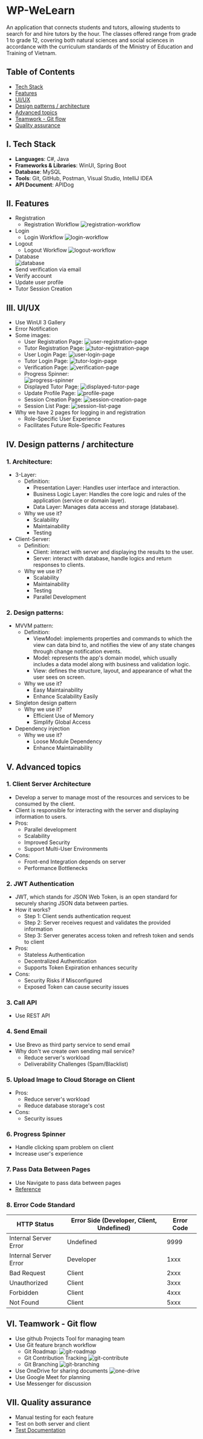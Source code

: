# WP-WeLearn

An application that connects students and tutors, allowing students to search for and hire tutors by the hour. The classes offered range from grade 1 to grade 12, covering both natural sciences and social sciences in accordance with the curriculum standards of the Ministry of Education and Training of Vietnam.

## Table of Contents
- [Tech Stack](#i-tech-stack)
- [Features](#ii-features)
- [UI/UX](#iii-uiux)
- [Design patterns / architecture](#iv-design-patterns--architecture)
- [Advanced topics](#v-advanced-topics)
- [Teamwork - Git flow](#vi-teamwork---git-flow)
- [Quality assurance](#vii-quality-assurance)

## I. Tech Stack
- **Languages**: C#, Java
- **Frameworks & Libraries**: WinUI, Spring Boot
- **Database**: MySQL
- **Tools**: Git, GitHub, Postman, Visual Studio, IntelliJ IDEA
- **API Document**: APIDog
## II. Features
- Registration
  - Registration Workflow
  ![registration-workflow](https://res.cloudinary.com/dlksshukq/image/upload/v1730888141/Milestone%201/kek7dvxck7as6monsvnc.png)
- Login
  - Login Workflow
  ![login-workflow](https://res.cloudinary.com/dlksshukq/image/upload/v1730888180/Milestone%201/n2xyljye2cszxltwjlxe.png)
- Logout
  - Logout Workflow
  ![logout-workflow](https://res.cloudinary.com/duf2t1pkp/image/upload/v1730891454/0cfb09b7-f947-413f-8aa4-b105ce700ea8.png)
- Database <br/>
  ![database](https://res.cloudinary.com/dlksshukq/image/upload/v1730896213/Milestone%201/zlvgdwzhhjw6jljym1bq.png)
- Send verification via email
- Verify account
- Update user profile
- Tutor Session Creation
## III. UI/UX
- Use WinUI 3 Gallery
- Error Notification
- Some images:
  - User Registration Page:
    ![user-registration-page](https://res.cloudinary.com/dlksshukq/image/upload/v1730885942/Milestone%201/skhyxblbaqo44ljleimm.png)
  - Tutor Registration Page:
    ![tutor-registration-page](https://res.cloudinary.com/dlksshukq/image/upload/v1730886111/Milestone%201/sfucvaj1l0ygemrdy7bf.png)
  - User Login Page:
    ![user-login-page](https://res.cloudinary.com/dlksshukq/image/upload/v1730885835/Milestone%201/tsvrcvp7za946tuyc82y.png)
  - Tutor Login Page:
    ![tutor-login-page](https://res.cloudinary.com/dlksshukq/image/upload/v1730886036/Milestone%201/zjbj2ke979rctx1nup4m.png)
  - Verification Page:
    ![verification-page](https://res.cloudinary.com/dlksshukq/image/upload/v1730894171/Milestone%201/hivvhussyvyead9azgxm.png)
  - Progress Spinner: <br />
    ![progress-spinner](https://res.cloudinary.com/dlksshukq/image/upload/v1730886419/Milestone%201/myhc3tf7rjurouxzmug6.png)
  - Displayed Tutor Page:
    ![displayed-tutor-page](https://res.cloudinary.com/dlksshukq/image/upload/v1730886690/Milestone%201/d1nsixdauyflte0d1kox.png)
  - Update Profile Page:
    ![profile-page](https://res.cloudinary.com/dlksshukq/image/upload/v1730889454/Milestone%201/qjzu6uwttiwr1rqh3xh0.png)
  - Session Creation Page:
    ![session-creation-page](https://res.cloudinary.com/dlksshukq/image/upload/v1730887355/Milestone%201/bt4lmjbyu5nstleedzar.png)
  - Session List Page:
    ![session-list-page](https://res.cloudinary.com/dlksshukq/image/upload/v1730889565/Milestone%201/w4inidsmwhm0bljsfn6c.png)
- Why we have 2 pages for logging in and registration
  - Role-Specific User Experience
  - Facilitates Future Role-Specific Features
## IV. Design patterns / architecture
### 1. Architecture:
- 3-Layer:
  - Definition:
    - Presentation Layer: Handles user interface and interaction.
    - Business Logic Layer: Handles the core logic and rules of the application (service or domain layer).
    - Data Layer: Manages data access and storage (database).
  - Why we use it?
    - Scalability
    - Maintainability
    - Testing
- Client-Server:
  - Definition:
    - Client: interact with server and displaying the results to the user.
    - Server: interact with database, handle logics and return responses to clients.
  - Why we use it?
    - Scalability
    - Maintainability
    - Testing
    - Parallel Development
### 2. Design patterns:
- MVVM pattern:
  - Definition:
    - ViewModel: implements properties and commands to which the view can data bind to, and notifies the view of any state changes through change notification events.
    - Model: represents the app's domain model, which usually includes a data model along with business and validation logic.
    - View: defines the structure, layout, and appearance of what the user sees on screen.
  - Why we use it?
    - Easy Maintainability
    - Enhance Scalability Easily
- Singleton design pattern
  - Why we use it?
    - Efficient Use of Memory
    - Simplify Global Access
- Dependency injection
  - Why we use it?
    - Loose Module Dependency
    - Enhance Maintainability
## V. Advanced topics
### 1. Client Server Architecture
- Develop a server to manage most of the resources and services to be consumed by the client.
- Client is responsible for interacting with the server and displaying information to users.
- Pros: 
  - Parallel development
  - Scalability
  - Improved Security
  - Support Multi-User Environments
- Cons:
  - Front-end Integration depends on server
  - Performance Bottlenecks
### 2. JWT Authentication
- JWT, which stands for JSON Web Token, is an open standard for securely sharing JSON data between parties.
- How it works?
  - Step 1: Client sends authentication request
  - Step 2: Server receives request and validates the provided information
  - Step 3: Server generates access token and refresh token and sends to client
- Pros: 
  - Stateless Authentication
  - Decentralized Authentication
  - Supports Token Expiration enhances security
- Cons:
  - Security Risks if Misconfigured
  - Exposed Token can cause security issues
### 3. Call API
- Use REST API 
### 4. Send Email
- Use Brevo as third party service to send email
- Why don't we create own sending mail service?
  - Reduce server's workload
  - Deliverability Challenges (Spam/Blacklist)
### 5. Upload Image to Cloud Storage on Client
- Pros:
  - Reduce server's workload
  - Reduce database storage's cost
- Cons:
  - Security issues
### 6. Progress Spinner
- Handle clicking spam problem on client
- Increase user's experience
### 7. Pass Data Between Pages
- Use Navigate to pass data between pages
- [Reference](https://learn.microsoft.com/en-us/windows/apps/design/basics/navigate-between-two-pages?tabs=wasdk&fbclid=IwY2xjawGYIBZleHRuA2FlbQIxMAABHUv_rX64M7iGCReAlfGzOEBHA2mGSfeRzsQpBfXSLCKOCF5aU3BSugicDA_aem_Mof7L_hYGH2L8e7eckZB-A#4-pass-information-between-pages)
### 8. Error Code Standard
| HTTP Status           | Error Side (Developer, Client, Undefined) | Error Code |
|-----------------------|-------------------------------------------|------------|
| Internal Server Error | Undefined                                 | 9999       |
| Internal Server Error | Developer                                 | 1xxx       |
| Bad Request           | Client                                    | 2xxx       |
| Unauthorized          | Client                                    | 3xxx       |
| Forbidden             | Client                                    | 4xxx       |
| Not Found             | Client                                    | 5xxx       |
## VI. Teamwork - Git flow
- Use github Projects Tool for managing team
- Use Git feature branch workflow
  - Git Roadmap:
  ![git-roadmap](https://res.cloudinary.com/dlksshukq/image/upload/v1730888727/Milestone%201/odwgbnbs0lu6a2d9pqjw.png)
  - Git Contribution Tracking
  ![git-contribute](https://res.cloudinary.com/dlksshukq/image/upload/v1730889269/Milestone%201/embqv4g2u64ydrhlguaa.png)
  - Git Branching
  ![git-branching](https://res.cloudinary.com/dlksshukq/image/upload/v1730889369/Milestone%201/aym1n6fg3mspvbsfljeo.png)
- Use OneDrive for sharing documents
  ![one-drive](https://res.cloudinary.com/duf2t1pkp/image/upload/v1730895761/8571ea91-f7ed-4bbc-bb19-e32db1b74d97.png)
- Use Google Meet for planning
- Use Messenger for discussion
## VII. Quality assurance
- Manual testing for each feature
- Test on both server and client
- [Test Documentation](https://studenthcmusedu-my.sharepoint.com/:x:/g/personal/22120413_student_hcmus_edu_vn/EcE-oijGE4VDnLwWLsgeUPgBTezcQoKNgbB-F4P8m_w2kw?e=JqaGqE)